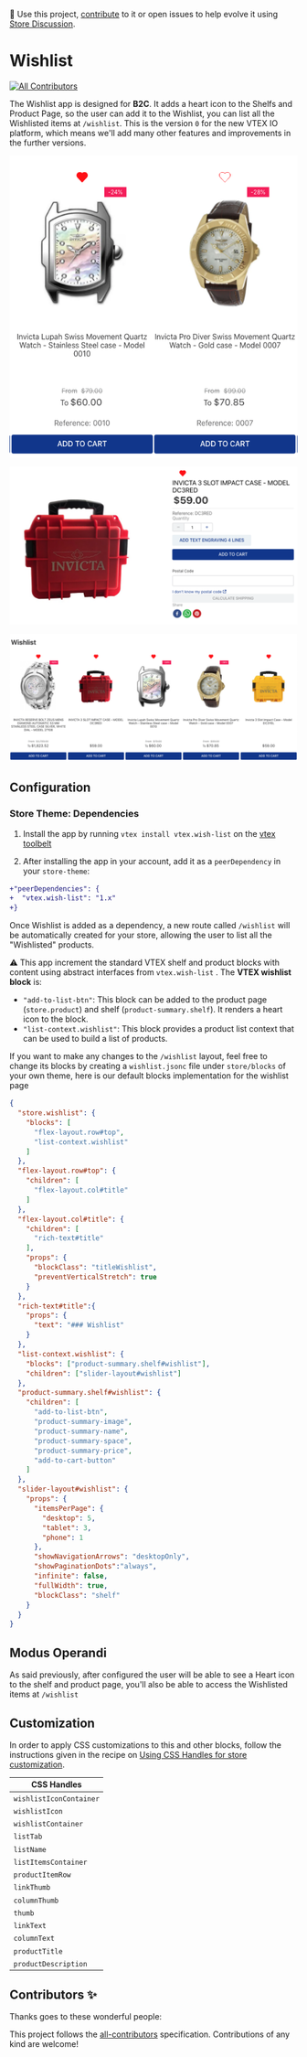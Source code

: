📢 Use this project, [contribute](https://github.com/vtex-apps/quick-order) to it or open issues to help evolve it using [Store Discussion](https://github.com/vtex-apps/store-discussion).

# Wishlist

<!-- ALL-CONTRIBUTORS-BADGE:START - Do not remove or modify this section -->
[![All Contributors](https://img.shields.io/badge/all_contributors-0-orange.svg?style=flat-square)](#contributors-)
<!-- ALL-CONTRIBUTORS-BADGE:END -->

The Wishlist app is designed for **B2C**. It adds a heart icon to the Shelfs and Product Page, so the user can add it to the Wishlist, you can list all the Wishlisted items at `/wishlist`. This is the version `0` for the new VTEX IO platform, which means we'll add many other features and improvements in the further versions.

![Shelf](./image/shelf.png)

![Product Page](./image/pdp.png)

![Wishlist](./image/wishlist-context.png)

## Configuration

### Store Theme: Dependencies

1. Install the app by running `vtex install vtex.wish-list` on the [vtex toolbelt](https://vtex.io/docs/concepts/toolbelt/)

2. After installing the app in your account, add it as a `peerDependency` in your `store-theme`:

```diff
+"peerDependencies": {
+  "vtex.wish-list": "1.x"
+}
```

Once Wishlist is added as a dependency, a new route called `/wishlist` will be automatically created for your store, allowing the user to list all the "Wishlisted" products. 

:warning: This app increment the standard VTEX shelf and product blocks with content using abstract interfaces from `vtex.wish-list` . The **VTEX wishlist block** is:

- `"add-to-list-btn"`: This block can be added to the product page (`store.product`) and shelf (`product-summary.shelf`). It renders a heart icon to the block.
- `"list-context.wishlist"`: This block provides a product list context that can be used to build a list of products.

If you want to make any changes to the `/wishlist` layout, feel free to change its blocks by creating a `wishlist.jsonc` file under `store/blocks` of your own theme, here is our default blocks implementation for the wishlist page

```json
{
  "store.wishlist": {
    "blocks": [
      "flex-layout.row#top",
      "list-context.wishlist"
    ]
  },
  "flex-layout.row#top": {
    "children": [
      "flex-layout.col#title"
    ]
  },
  "flex-layout.col#title": {
    "children": [
      "rich-text#title"
    ],
    "props": {
      "blockClass": "titleWishlist",
      "preventVerticalStretch": true
    }
  },
  "rich-text#title":{
    "props": {
      "text": "### Wishlist"
    }
  },
  "list-context.wishlist": {
    "blocks": ["product-summary.shelf#wishlist"],
    "children": ["slider-layout#wishlist"]
  },
  "product-summary.shelf#wishlist": {
    "children": [
      "add-to-list-btn",
      "product-summary-image",
      "product-summary-name",
      "product-summary-space",
      "product-summary-price",
      "add-to-cart-button"
    ]
  },
  "slider-layout#wishlist": {
    "props": {
      "itemsPerPage": {
        "desktop": 5,
        "tablet": 3,
        "phone": 1
      },
      "showNavigationArrows": "desktopOnly",
      "showPaginationDots":"always",
      "infinite": false,
      "fullWidth": true,
      "blockClass": "shelf"
    }
  }
}
```

## Modus Operandi

As said previously, after configured the user will be able to see a Heart icon to the shelf and product page, you'll also be able to access the Wishlisted items at `/wishlist`



## Customization

In order to apply CSS customizations to this and other blocks, follow the instructions given in the recipe on [Using CSS Handles for store customization](https://vtex.io/docs/recipes/style/using-css-handles-for-store-customization).

| CSS Handles |
| ---------------------------- |
| `wishlistIconContainer` |
| `wishlistIcon` |
| `wishlistContainer` |
| `listTab` |
| `listName` |
| `listItemsContainer` |
| `productItemRow` |
| `linkThumb` |
| `columnThumb` |
| `thumb` |
| `linkText` |
| `columnText` |
| `productTitle` |
| `productDescription` |

<!-- ## Upcoming features

- Create custom lists
- Make your lists public
- Share your list
- Choose  your wishlist icon
- Wishlist page with lists management

-->


  
<!-- DOCS-IGNORE:start -->

## Contributors ✨

Thanks goes to these wonderful people:

<!-- ALL-CONTRIBUTORS-LIST:START - Do not remove or modify this section -->
<!-- prettier-ignore-start -->
<!-- markdownlint-disable -->
<!-- markdownlint-enable -->
<!-- prettier-ignore-end -->
<!-- ALL-CONTRIBUTORS-LIST:END -->

This project follows the [all-contributors](https://github.com/all-contributors/all-contributors) specification. Contributions of any kind are welcome!

<!-- DOCS-IGNORE:end -->
